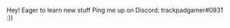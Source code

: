Hey!
Eager to learn new stuff
Ping me up on Discord: trackpadgamer#0931
:))

<!---
madhav0604/madhav0604 is a ✨ special ✨ repository because its `README.md` (this file) appears on your GitHub profile.
You can click the Preview link to take a look at your changes.
--->
